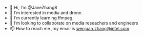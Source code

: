 - 👋 Hi, I’m @JaneZhang8
- 👀 I’m interested in media and drone.
- 🌱 I’m currently learning ffmpeg.
- 💞️ I’m looking to collaborate on media reseachers and engineers
- 📫 How to reach me ,my email is wenjuan.zhang@intel.com

<!---
JaneZhang8/JaneZhang8 is a ✨ special ✨ repository because its `README.md` (this file) appears on your GitHub profile.
You can click the Preview link to take a look at your changes.
--->
